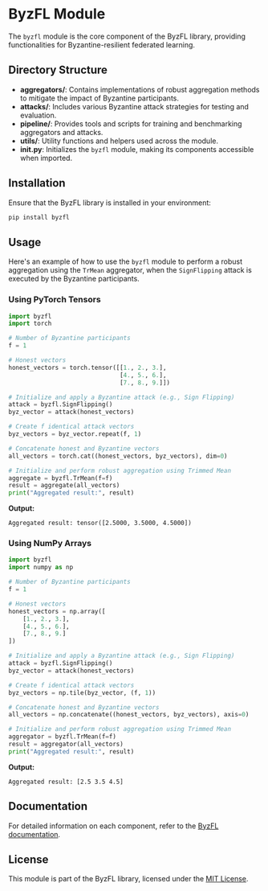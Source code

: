 # ByzFL Module

The `byzfl` module is the core component of the ByzFL library, providing functionalities for Byzantine-resilient federated learning.

## Directory Structure

- **aggregators/**: Contains implementations of robust aggregation methods to mitigate the impact of Byzantine participants.
- **attacks/**: Includes various Byzantine attack strategies for testing and evaluation.
- **pipeline/**: Provides tools and scripts for training and benchmarking aggregators and attacks.
- **utils/**: Utility functions and helpers used across the module.
- **__init__.py**: Initializes the `byzfl` module, making its components accessible when imported.

## Installation

Ensure that the ByzFL library is installed in your environment:

```bash
pip install byzfl
```

## Usage

Here's an example of how to use the `byzfl` module to perform a robust aggregation using the `TrMean` aggregator, when the `SignFlipping` attack is executed by the Byzantine participants.

### Using PyTorch Tensors

```python
import byzfl
import torch

# Number of Byzantine participants
f = 1

# Honest vectors
honest_vectors = torch.tensor([[1., 2., 3.],
                               [4., 5., 6.],
                               [7., 8., 9.]])

# Initialize and apply a Byzantine attack (e.g., Sign Flipping)
attack = byzfl.SignFlipping()
byz_vector = attack(honest_vectors)

# Create f identical attack vectors
byz_vectors = byz_vector.repeat(f, 1)

# Concatenate honest and Byzantine vectors
all_vectors = torch.cat((honest_vectors, byz_vectors), dim=0)

# Initialize and perform robust aggregation using Trimmed Mean
aggregate = byzfl.TrMean(f=f)
result = aggregate(all_vectors)
print("Aggregated result:", result)
```

**Output:**

```
Aggregated result: tensor([2.5000, 3.5000, 4.5000])
```

### Using NumPy Arrays

```python
import byzfl
import numpy as np

# Number of Byzantine participants
f = 1

# Honest vectors
honest_vectors = np.array([
    [1., 2., 3.],
    [4., 5., 6.],
    [7., 8., 9.]
])

# Initialize and apply a Byzantine attack (e.g., Sign Flipping)
attack = byzfl.SignFlipping()
byz_vector = attack(honest_vectors)

# Create f identical attack vectors
byz_vectors = np.tile(byz_vector, (f, 1))

# Concatenate honest and Byzantine vectors
all_vectors = np.concatenate((honest_vectors, byz_vectors), axis=0)

# Initialize and perform robust aggregation using Trimmed Mean
aggregator = byzfl.TrMean(f=f)
result = aggregator(all_vectors)
print("Aggregated result:", result)
```

**Output:**

```
Aggregated result: [2.5 3.5 4.5]
```

## Documentation

For detailed information on each component, refer to the [ByzFL documentation](https://byzfl.epfl.ch/).

## License

This module is part of the ByzFL library, licensed under the [MIT License](https://github.com/LPD-EPFL/byzfl/blob/main/LICENSE.txt).